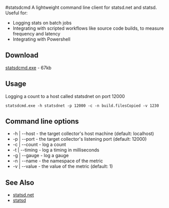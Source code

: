#statsdcmd
A lightweight command line client for statsd.net and statsd. Useful for:
* Logging stats on batch jobs
* Integrating with scripted workflows like source code builds, to measure frequency and latency
* Integrating with Powershell

## Download
[statsdcmd.exe](https://github.com/lukevenediger/statsdcmd/blob/master/downloads/statsdcmd.exe?raw=true) - 67kb

## Usage
Logging a count to a host called statsdnet on port 12000
```
statsdcmd.exe -h statsdnet -p 12000 -c -n build.filesCopied -v 1230
```

## Command line options
* -h | --host - the target collector's host machine (default: localhost)
* -p | --port - the target collector's listening port (default: 12000)
* -c | --count - log a count
* -t | --timing - log a timing in milliseconds
* -g | --gauge - log a gauge
* -n | --name - the namespace of the metric
* -v | --value - the value of the metric (default: 1)

## See Also
* [statsd.net](https://github.com/lukevenediger/statsd.net)
* [statsd](https://github.com/etsy/statsd/)
